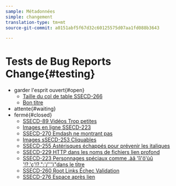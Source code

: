 ```yaml
---
sample: Métadonnées
simple: changement
translation-type: tm+mt
source-git-commit: a0151abf5f67d32c60125575d07aa1fd088b3643

---
```


# Tests de Bug Reports Change{#testing}

* garder l'esprit ouvert{#open}
   * [Taille du col de table SSECD-266](ssecd266.md)
   * [Bon titre](../testing/definition.md)
* attente{#waiting}
* fermé{#closed}
   * [SSECD-89 Vidéos Trop petites](ssecd89.md)
   * [Images en ligne SSECD-223](ssecd233-inline-images-newline.md)
   * [SSECD-270 Emdash ne montrant pas](ssecd270.md)
   * [Images sSECD-253 Cliquables](ssecd253.md)
   * [SSECD-255 Astérisques échappés pour prévenir les italiques](ssecd255.md)
   * [SSECD-229 HTTP dans les noms de fichiers lien profond](ssecd229-http-in-filename.md)
   * [SSECD-223 Personnages spéciaux comme .àâ 'îï'ô'ùû '!?,'ç'!?,":'/''')"dans le titre](ssecd253.md)
   * [SSECD-260 Root Links Échec Validation](ssecd260.md)
   * [SSECD-276 Espace après lien](ssecd276.md)


